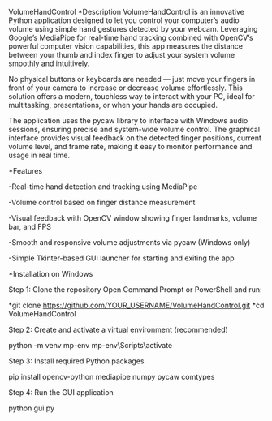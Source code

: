VolumeHandControl
*Description
VolumeHandControl is an innovative Python application designed to let you control your computer’s audio volume using simple hand gestures detected by your webcam. Leveraging Google’s MediaPipe for real-time hand tracking combined with OpenCV’s powerful computer vision capabilities, this app measures the distance between your thumb and index finger to adjust your system volume smoothly and intuitively.

No physical buttons or keyboards are needed — just move your fingers in front of your camera to increase or decrease volume effortlessly. This solution offers a modern, touchless way to interact with your PC, ideal for multitasking, presentations, or when your hands are occupied.

The application uses the pycaw library to interface with Windows audio sessions, ensuring precise and system-wide volume control. The graphical interface provides visual feedback on the detected finger positions, current volume level, and frame rate, making it easy to monitor performance and usage in real time.




*Features

-Real-time hand detection and tracking using MediaPipe

-Volume control based on finger distance measurement

-Visual feedback with OpenCV window showing finger landmarks, volume bar, and FPS

-Smooth and responsive volume adjustments via pycaw (Windows only)

-Simple Tkinter-based GUI launcher for starting and exiting the app


*Installation on Windows

Step 1: Clone the repository
Open Command Prompt or PowerShell and run:

*git clone https://github.com/YOUR_USERNAME/VolumeHandControl.git
*cd VolumeHandControl


Step 2: Create and activate a virtual environment (recommended)

python -m venv mp-env
mp-env\Scripts\activate


Step 3: Install required Python packages

pip install opencv-python mediapipe numpy pycaw comtypes


Step 4: Run the GUI application

python gui.py



